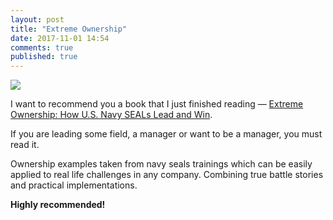 ```yaml
---
layout: post
title: "Extreme Ownership"
date: 2017-11-01 14:54
comments: true
published: true
---
```

![](https://cdn-images-1.medium.com/max/800/1*ePxX-Qi6ndZFzsmt8zv3eQ.jpeg)

I want to recommend you a book that I just finished reading — [Extreme
Ownership: How U.S. Navy SEALs Lead and Win](http://amzn.to/2ieEdUf).

If you are leading some field, a manager or want to be a manager, you
must read it.

Ownership examples taken from navy seals trainings which can be easily applied
to real life challenges in any company. Combining true battle stories and
practical implementations.

**Highly recommended!**